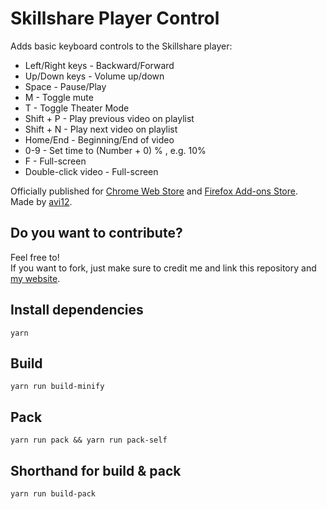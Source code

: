 # Skillshare Player Control
Adds basic keyboard controls to the Skillshare player:

* Left/Right keys - Backward/Forward
* Up/Down keys - Volume up/down
* Space - Pause/Play
* M - Toggle mute
* T - Toggle Theater Mode
* Shift + P - Play previous video on playlist
* Shift + N - Play next video on playlist
* Home/End - Beginning/End of video
* 0-9 - Set time to (Number + 0) % , e.g. 10%
* F - Full-screen
* Double-click video - Full-screen

Officially published for [Chrome Web Store](https://chrome.google.com/webstore/detail/agbhgcomfpcfboebbfmefbicfkpnlfeg) and [Firefox Add-ons Store](https://addons.mozilla.org/en-US/firefox/addon/skillshare-player-control).  
Made by [avi12](https://avi12.com).

## Do you want to contribute?
Feel free to!  
If you want to fork, just make sure to credit me and link this repository and [my website](https://avi12.com).

## Install dependencies
```
yarn
```
## Build
```
yarn run build-minify
```
## Pack
```
yarn run pack && yarn run pack-self
```
## Shorthand for build & pack
```
yarn run build-pack
```